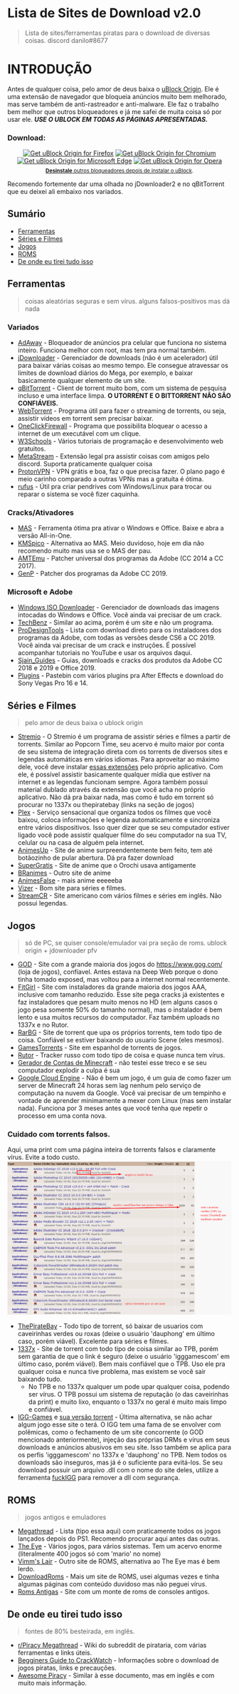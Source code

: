 # Lista de Sites de Download v2.0
>Lista de sites/ferramentas piratas para o download de diversas coisas. discord danilo#8677

# INTRODUÇÃO
Antes de qualquer coisa, pelo amor de deus baixa o [uBlock Origin](https://github.com/gorhill/uBlock). Ele é uma extensão de navegador que bloqueia anúncios muito bem melhorado, mas serve também de anti-rastreador e anti-malware. Ele faz o trabalho bem melhor que outros bloqueadores e já me safei de muita coisa só por usar ele.
***USE O UBLOCK EM TODAS AS PÁGINAS APRESENTADAS.***
### Download:
<p align="center">
<a href="https://addons.mozilla.org/addon/ublock-origin/"><img src="https://user-images.githubusercontent.com/585534/107280546-7b9b2a00-6a26-11eb-8f9f-f95932f4bfec.png" alt="Get uBlock Origin for Firefox"></a> 
<a href="https://chrome.google.com/webstore/detail/ublock-origin/cjpalhdlnbpafiamejdnhcphjbkeiagm"><img src="https://user-images.githubusercontent.com/585534/107280622-91a8ea80-6a26-11eb-8d07-77c548b28665.png" alt="Get uBlock Origin for Chromium"></a>
<a href="https://microsoftedge.microsoft.com/addons/detail/odfafepnkmbhccpbejgmiehpchacaeak"><img src="https://user-images.githubusercontent.com/585534/107280673-a5ece780-6a26-11eb-9cc7-9fa9f9f81180.png" alt="Get uBlock Origin for Microsoft Edge"></a>
<a href="https://addons.opera.com/extensions/details/ublock/"><img src="https://user-images.githubusercontent.com/585534/107280692-ac7b5f00-6a26-11eb-85c7-088926504452.png" alt="Get uBlock Origin for Opera"></a>
      <br><sub><a href="https://twitter.com/gorhill/status/1033706103782170625"><b>Desinstale</b> outros bloqueadores depois de instalar o uBlock</a>.</sub>
</p>
Recomendo fortemente dar uma olhada no jDownloader2 e no qBitTorrent que eu deixei ali embaixo nos variados.

## Sumário
- [Ferramentas](#ferramentas)
- [Séries e Filmes](#séries-e-filmes)
- [Jogos](#jogos)
- [ROMS](#roms)
- [De onde eu tirei tudo isso](#de-onde-eu-tirei-tudo-isso)

## Ferramentas
>coisas aleatórias seguras e sem vírus. alguns falsos-positivos mas dá nada
### Variados
- [AdAway](https://adaway.org/) - Bloqueador de anúncios pra celular que funciona no sistema inteiro. Funciona melhor com root, mas tem pra normal também.
- [jDownloader](http://jdownloader.org/jdownloader2) - Gerenciador de downloads (não é um acelerador) útil para baixar várias coisas ao mesmo tempo. Ele consegue atravessar os limites de download diários do Mega, por exemplo, e baixar basicamente qualquer elemento de um site.
- [qBitTorrent](https://www.qbittorrent.org/download.php) - Client de torrent muito bom, com um sistema de pesquisa incluso e uma interface limpa. **O UTORRENT E O BITTORRENT NÃO SÃO CONFIÁVEIS.**
- [WebTorrent](https://webtorrent.io/) - Programa útil para fazer o streaming de torrents, ou seja, assistir vídeos em torrent sem precisar baixar.
- [OneClickFirewall](https://winaero.com/comment.php?comment.news.1841) - Programa que possibilita bloquear o acesso a internet de um executável com um clique.
- [W3Schools](https://www.w3schools.com/) - Vários tutoriais de programação e desenvolvimento web gratuitos.
- [MetaStream](https://getmetastream.com/) - Extensão legal pra assistir coisas com amigos pelo discord. Suporta praticamente qualquer coisa
- [ProtonVPN](https://protonvpn.com/) - VPN grátis e boa, faz o que precisa fazer. O plano pago é meio carinho comparado a outras VPNs mas a gratuita é ótima.
- [rufus](https://rufus.ie/pt_BR/) - Útil pra criar pendrives com Windows/Linux para trocar ou reparar o sistema se você fizer caquinha.
### Cracks/Ativadores
- [MAS](https://github.com/massgravel/Microsoft-Activation-Scripts/releases) - Ferramenta ótima pra ativar o Windows e Office. Baixe e abra a versão All-in-One.
- [KMSpico](https://mega.nz/#F!DiJBwSKQ!QmdtN1HD8v8xQmkBI8gADg) - Alternativa ao MAS. Meio duvidoso, hoje em dia não recomendo muito mas usa se o MAS der pau.
- [AMTEmu](https://mega.nz/#F!Wug3HarT!Vh56AkrfxbYCGJ9Qal2I1Q) - Patcher universal dos programas da Adobe (CC 2014 a CC 2017).
- [GenP](https://drive.google.com/drive/folders/12smHql52DP-uv61E5tc8EKZUjhq6X2rW) - Patcher dos programas da Adobe CC 2019.
### Microsoft e Adobe
- [Windows ISO Downloader](https://www.heidoc.net/php/Windows-ISO-Downloader.exe) - Gerenciador de downloads das imagens intocadas do Windows e Office. Você ainda vai precisar de um crack.
- [TechBenz](https://tb.rg-adguard.net/public.php) - Similar ao acima, porém é um site e não um programa.
- [ProDesignTools](https://prodesigntools.com/adobe-cc-2018-direct-download-links.html) - Lista com download direto para os instaladores dos programas da Adobe, com todas as versões desde CS6 a CC 2019. Você ainda vai precisar de um crack e instruções. É possível acompanhar tutoriais no YouTube e usar os arquivos daqui.
- [Sjain_Guides](https://saidit.net/s/sjain_guides) - Guias, downloads e cracks dos produtos da Adobe CC 2018 e 2019 e Office 2019.
- [Plugins](https://pastebin.com/raw/5FHieQS0) - Pastebin com vários plugins pra After Effects e download do Sony Vegas Pro 16 e 14.

## Séries e Filmes
>pelo amor de deus baixa o ublock origin
- [Stremio](https://www.stremio.com/) - O Stremio é um programa de assistir séries e filmes a partir de torrents. Similar ao Popcorn Time, seu acervo é muito maior por conta de seu sistema de integração direta com os torrents de diversos sites e legendas automáticas em vários idiomas. Para aproveitar ao máximo dele, você deve instalar [essas extensões](http://prntscr.com/nezbkb) pelo próprio aplicativo. Com ele, é possível assistir basicamente qualquer mídia que estiver na internet e as legendas funcionam sempre. Agora também possui material dublado através da extensão que você acha no próprio aplicativo. Não dá pra baixar nada, mas como é tudo em torrent só procurar no 1337x ou thepiratebay (links na seção de jogos)
- [Plex](https://www.plex.tv/) - Serviço sensacional que organiza todos os filmes que você baixou, coloca informações e legenda automaticamente e sincroniza entre vários dispositivos. Isso quer dizer que se seu computador estiver ligado você pode assistir qualquer filme do seu computador na sua TV, celular ou na casa de alguém pela internet.
- [AnimesUp](https://animesup.net/) - Site de anime surpreendentemente bem feito, tem até botãozinho de pular abertura. Dá pra fazer download
- [SuperGratis](https://supergratis.biz) - Site de anime que o Orochi usava antigamente
- [BRanimes](https://www.branimes.com) - Outro site de anime
- [AnimesFalse](https://animesfalse.net/) - mais anime eeeeeba
- [Vizer](https://vizer.tv/) - Bom site para séries e filmes.
- [StreamCR](https://movies.org/) - Site americano com vários filmes e séries em inglês. Não possui legendas.

## Jogos
>só de PC, se quiser console/emulador vai pra seção de roms. ublock origin + jdownloader pfv
- [GOD](https://gog-games.com/) - Site com a grande maioria dos jogos do https://www.gog.com/ (loja de jogos), confíavel. Antes estava na Deep Web porque o dono tinha tomado exposed, mas voltou para a internet normal recentemente.
- [FitGirl](http://fitgirl-repacks.site/) - Site com instaladores da grande maioria dos jogos AAA, inclusive com tamanho reduzido. Esse site pega cracks já existentes e faz instaladores que pesam muito menos no HD (em alguns casos o jogo pesa somente 50% do tamanho normal), mas o instalador é bem lento e usa muitos recursos do computador. Faz também uploads no 1337x e no Rutor.
- [RarBG](https://rarbg.to/index37.php) - Site de torrent que upa os próprios torrents, tem todo tipo de coisa. Confiável se estiver baixando do usuario Scene (eles mesmos).
- [GamesTorrents](https://www.gamestorrents.io/) - Site em espanhol de torrents de jogos.
- [Rutor](http://rutor.info/) - Tracker russo com todo tipo de coisa e quase nunca tem vírus.
- [Gerador de Contas de Minecraft](https://mcleaks.net/) - não testei esse treco e se seu computador explodir a culpa é sua
- [Google Cloud Engine](https://www.youtube.com/watch?v=KDYGMS0Z3Rg) - Não é bem um jogo, é um guia de como fazer um server de Minecraft 24 horas sem lag nenhum pelo serviço de computação na nuvem da Google. Você vai precisar de um tempinho e vontade de aprender minimamente a mexer com Linux (mas sem instalar nada). Funciona por 3 meses antes que você tenha que repetir o processo em uma conta nova.
### Cuidado com torrents falsos.
Aqui, uma print com uma página inteira de torrents falsos e claramente vírus. Evite a todo custo.
![Torrents Falsos](torrents_falsos.png)
- [ThePirateBay](https://thepiratebay.org/) - Todo tipo de torrent, só baixar de usuarios com caveirinhas verdes ou roxas (deixe o usuário 'dauphong' em último caso, porém viável). Excelente para séries e filmes.
- [1337x](https://1337x.to/) - Site de torrent com todo tipo de coisa similar ao TPB, porém sem garantia de que o link é seguro (deixe o usuário 'igggamescom' em último caso, porém viável). Bem mais confiável que o TPB. Uso ele pra qualquer coisa e nunca tive problema, mas existem se você sair baixando tudo.
  - No TPB e no 1337x qualquer um pode upar qualquer coisa, podendo ser vírus. O TPB possui um sistema de reputação (o das caveirinhas da print) e muito lixo, enquanto o 1337x no geral é muito mais limpo e confiável.
- [IGG-Games](https://igg-games.com/) e [sua versão torrent](https://pcgamestorrents.com/) - Última alternativa, se não achar algum jogo esse site o terá. O IGG tem uma fama de se envolver com polêmicas, como o fechamento de um site concorrente (o GOD mencionado anteriormente), injeção das próprias DRMs e vírus em seus downloads e anúncios abusivos em seu site. Isso também se aplica para os perfis 'igggamescom' no 1337x e 'dauphong' no TPB. Nem todos os downloads são inseguros, mas já é o suficiente para evitá-los. Se seu download possuir um arquivo .dll com o nome do site deles, utilize a ferramenta [fuckIGG](https://github.com/Pheeeeenom/fuckigg) para remover a dll com segurança.

## ROMS
>jogos antigos e emuladores
- [Megathread](https://r-roms.github.io/) - Lista (tipo essa aqui) com praticamente todos os jogos lançados depois do PS1. Recomendo procurar aqui antes das outras.
- [The Eye](http://the-eye.eu/public/rom/) - Vários jogos, para vários sistemas. Tem um acervo enorme (literalmente 400 jogos só com 'mario' no nome)
- [Vimm's Lair](https://vimm.net/?p=vault) - Outro site de ROMS, alternativa ao The Eye mas é bem lerdo.
- [DownloadRoms](https://www.downloadroms.io/) - Mais um site de ROMS, usei algumas vezes e tinha algumas páginas com conteúdo duvidoso mas não peguei vírus.
- [Roms Antigas](https://archive.org/download/No-Intro-Collection_2016-01-03_Fixed) - Site com um monte de roms de consoles antigos.

## De onde eu tirei tudo isso
>fontes de 80% besteirada, em inglês.
- [r/Piracy Megathread](https://www.reddit.com/r/piracy/wiki/megathread) - Wiki do subreddit de pirataria, com várias ferramentas e links úteis.
- [Begginers Guide to CrackWatch](https://www.reddit.com/r/CrackWatch/comments/7gyt85/crack_watch_beginners_guide_to_crack_watch/) - Informações sobre o download de jogos piratas, links e precauções.
- [Awesome Piracy](https://github.com/Igglybuff/awesome-piracy) - Similar à esse documento, mas em inglês e com muito mais informação.

